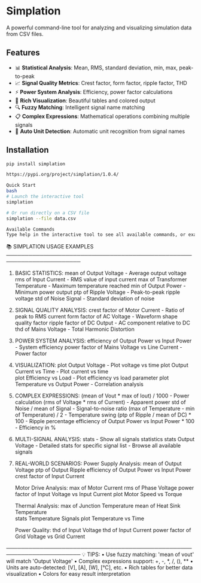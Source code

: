 # Simplation

A powerful command-line tool for analyzing and visualizing simulation data from CSV files.

## Features

- 📊 **Statistical Analysis**: Mean, RMS, standard deviation, min, max, peak-to-peak
- 📈 **Signal Quality Metrics**: Crest factor, form factor, ripple factor, THD
- ⚡ **Power System Analysis**: Efficiency, power factor calculations
- 🎨 **Rich Visualization**: Beautiful tables and colored output
- 🔍 **Fuzzy Matching**: Intelligent signal name matching
- 📋 **Complex Expressions**: Mathematical operations combining multiple signals
- 🎯 **Auto Unit Detection**: Automatic unit recognition from signal names

## Installation

```bash
pip install simplation

https://pypi.org/project/simplation/1.0.4/
```
```bash
Quick Start
bash
# Launch the interactive tool
simplation

# Or run directly on a CSV file
simplation --file data.csv
```
```bash
Available Commands
Type help in the interactive tool to see all available commands, or examples for detailed usage examples.

```
📚 SIMPLATION USAGE EXAMPLES
──────────────────────────────────────────────────────────────────────

1. BASIC STATISTICS:
   mean of Output Voltage           - Average output voltage
   rms of Input Current             - RMS value of input current
   max of Transformer Temperature   - Maximum temperature reached
   min of Output Power              - Minimum power output
   ptp of Ripple Voltage            - Peak-to-peak ripple voltage
   std of Noise Signal              - Standard deviation of noise

2. SIGNAL QUALITY ANALYSIS:
   crest factor of Motor Current    - Ratio of peak to RMS current
   form factor of AC Voltage        - Waveform shape quality factor
   ripple factor of DC Output       - AC component relative to DC
   thd of Mains Voltage             - Total Harmonic Distortion

3. POWER SYSTEM ANALYSIS:
   efficiency of Output Power vs Input Power    - System efficiency
   power factor of Mains Voltage vs Line Current - Power factor

4. VISUALIZATION:
   plot Output Voltage              - Plot voltage vs time
   plot Output Current vs Time      - Plot current vs time  
   plot Efficiency vs Load          - Plot efficiency vs load parameter
   plot Temperature vs Output Power - Correlation analysis

5. COMPLEX EXPRESSIONS:
   (mean of Vout * max of Iout) / 1000                    - Power calculation
   (rms of Voltage * rms of Current)                      - Apparent power
   std of Noise / mean of Signal                          - Signal-to-noise ratio
   (max of Temperature - min of Temperature) / 2          - Temperature swing
   (ptp of Ripple / mean of DC) * 100                     - Ripple percentage
   efficiency of Output Power vs Input Power * 100        - Efficiency in %

6. MULTI-SIGNAL ANALYSIS:
   stats                           - Show all signals statistics
   stats Output Voltage            - Detailed stats for specific signal
   list                            - Browse all available signals

7. REAL-WORLD SCENARIOS:
   Power Supply Analysis:
     mean of Output Voltage
     ptp of Output Ripple
     efficiency of Output Power vs Input Power
     crest factor of Input Current

   Motor Drive Analysis:
     max of Motor Current
     rms of Phase Voltage
     power factor of Input Voltage vs Input Current
     plot Motor Speed vs Torque

   Thermal Analysis:
     max of Junction Temperature
     mean of Heat Sink Temperature  
     stats Temperature Signals
     plot Temperature vs Time

   Power Quality:
     thd of Input Voltage
     thd of Input Current
     power factor of Grid Voltage vs Grid Current

──────────────────────────────────────────────────────────────────────
💡 TIPS:
• Use fuzzy matching: 'mean of vout' will match 'Output Voltage'
• Complex expressions support: +, -, *, /, (), **
• Units are auto-detected: [V], [A], [W], [°C], etc.
• Rich tables for better data visualization
• Colors for easy result interpretation
